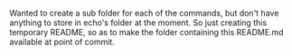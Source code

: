 Wanted to create a sub folder for each of the commands, but don't have anything to store in echo's folder at the moment.
So just creating this temporary README, so as to make the folder containing this README.md available at point of commit.
